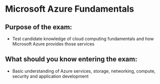 # Microsoft Azure Fundamentals
## Purpose of the exam:
* Test candidate knowledge of cloud computing fundamentals and how Microsoft Azure provides those services
## What should you know entering the exam:
* Basic understanding of Azure services, storage, networking, compute, security and application development